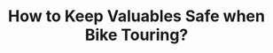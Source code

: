 ---
layout: community
category: community
title: "How to Keep Valuables Safe when Bike Touring?"
description: "Where do you carry your passport, cards, cash etc. when traveling by touring bike? On the bike, on your person, in a travel wallet, a belt, or what? Neck wallet, but INSIDE your clothing. Mine never comes off my neck unless I'm in the shower, when it's inside the cubicle with me. If in a sleeping bag, it's in the bottom of the bag, where my feet are."
isTopLevel: false
isSingleLevel: false
isArticle: false
datePublished: 2022-07-15 07:32:00 +0300
dateModified: 2022-07-15 07:32:00 +0300
published: false
---